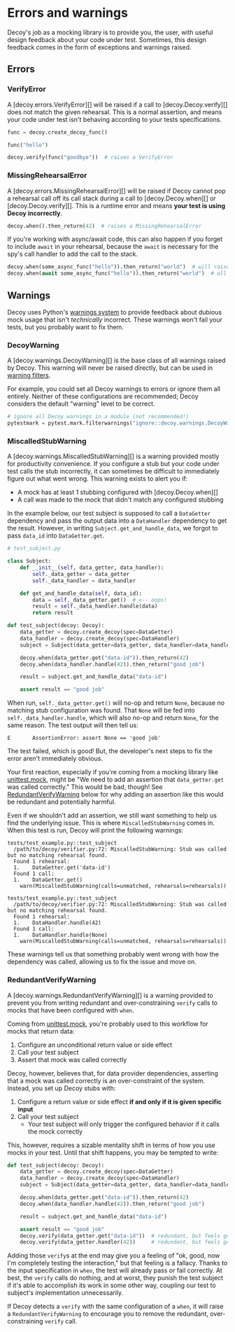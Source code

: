 # Errors and warnings

Decoy's job as a mocking library is to provide you, the user, with useful design feedback about your code under test. Sometimes, this design feedback comes in the form of exceptions and warnings raised.

## Errors

### VerifyError

A [decoy.errors.VerifyError][] will be raised if a call to [decoy.Decoy.verify][] does not match the given rehearsal. This is a normal assertion, and means your code under test isn't behaving according to your tests specifications.

```python
func = decoy.create_decoy_func()

func("hello")

decoy.verify(func("goodbye"))  # raises a VerifyError
```

### MissingRehearsalError

A [decoy.errors.MissingRehearsalError][] will be raised if Decoy cannot pop a rehearsal call off its call stack during a call to [decoy.Decoy.when][] or [decoy.Decoy.verify][]. This is a runtime error and means **your test is using Decoy incorrectly**.

```python
decoy.when().then_return(42)  # raises a MissingRehearsalError
```

If you're working with async/await code, this can also happen if you forget to include `await` in your rehearsal, because the `await` is necessary for the spy's call handler to add the call to the stack.

```python
decoy.when(some_async_func("hello")).then_return("world")  # will raise
decoy.when(await some_async_func("hello")).then_return("world")  # all good
```

## Warnings

Decoy uses Python's [warnings system][] to provide feedback about dubious mock usage that isn't _technically_ incorrect. These warnings won't fail your tests, but you probably want to fix them.

### DecoyWarning

A [decoy.warnings.DecoyWarning][] is the base class of all warnings raised by Decoy. This warning will never be raised directly, but can be used in [warning filters][].

For example, you could set all Decoy warnings to errors or ignore them all entirely. Neither of these configurations are recommended; Decoy considers the default "warning" level to be correct.

```python
# ignore all Decoy warnings in a module (not recommended!)
pytestmark = pytest.mark.filterwarnings("ignore::decoy.warnings.DecoyWarning")
```

### MiscalledStubWarning

A [decoy.warnings.MiscalledStubWarning][] is a warning provided mostly for productivity convenience. If you configure a stub but your code under test calls the stub incorrectly, it can sometimes be difficult to immediately figure out what went wrong. This warning exists to alert you if:

-   A mock has at least 1 stubbing configured with [decoy.Decoy.when][]
-   A call was made to the mock that didn't match any configured stubbing

In the example below, our test subject is supposed to call a `DataGetter` dependency and pass the output data into a `DataHandler` dependency to get the result. However, in writing `Subject.get_and_handle_data`, we forgot to pass `data_id` into `DataGetter.get`.

```python
# test_subject.py

class Subject:
    def __init__(self, data_getter, data_handler):
        self._data_getter = data_getter
        self._data_handler = data_handler

    def get_and_handle_data(self, data_id):
        data = self._data_getter.get()  # <-- oops!
        result = self._data_handler.handle(data)
        return result

def test_subject(decoy: Decoy):
    data_getter = decoy.create_decoy(spec=DataGetter)
    data_handler = decoy.create_decoy(spec=DataHandler)
    subject = Subject(data_getter=data_getter, data_handler=data_handler)

    decoy.when(data_getter.get("data-id")).then_return(42)
    decoy.when(data_handler.handle(42)).then_return("good job")

    result = subject.get_and_handle_data("data-id")

    assert result == "good job"
```

When run, `self._data_getter.get()` will no-op and return `None`, because no matching stub configuration was found. That `None` will be fed into `self._data_handler.handle`, which will also no-op and return `None`, for the same reason. The test output will then tell us:

```shell
E       AssertionError: assert None == 'good job'
```

The test failed, which is good! But, the developer's next steps to fix the error aren't immediately obvious.

Your first reaction, especially if you're coming from a mocking library like [unittest.mock][], might be "We need to add an assertion that `data_getter.get` was called correctly." This would be bad, though! See [RedundantVerifyWarning](#RedundantVerifyWarning) below for why adding an assertion like this would be redundant and potentially harmful.

Even if we shouldn't add an assertion, we still want something to help us find the underlying issue. This is where `MiscalledStubWarning` comes in. When this test is run, Decoy will print the following warnings:

```shell
tests/test_example.py::test_subject
  /path/to/decoy/verifier.py:72: MiscalledStubWarning: Stub was called but no matching rehearsal found.
  Found 1 rehearsal:
  1.    DataGetter.get('data-id')
  Found 1 call:
  1.    DataGetter.get()
    warn(MiscalledStubWarning(calls=unmatched, rehearsals=rehearsals))

tests/test_example.py::test_subject
  /path/to/decoy/verifier.py:72: MiscalledStubWarning: Stub was called but no matching rehearsal found.
  Found 1 rehearsal:
  1.    DataHandler.handle(42)
  Found 1 call:
  1.    DataHandler.handle(None)
    warn(MiscalledStubWarning(calls=unmatched, rehearsals=rehearsals))
```

These warnings tell us that something probably went wrong with how the dependency was called, allowing us to fix the issue and move on.

### RedundantVerifyWarning

A [decoy.warnings.RedundantVerifyWarning][] is a warning provided to prevent you from writing redundant and over-constraining `verify` calls to mocks that have been configured with `when`.

Coming from [unittest.mock][], you're probably used to this workflow for mocks that return data:

1. Configure an unconditional return value or side effect
2. Call your test subject
3. Assert that mock was called correctly

Decoy, however, believes that, for data provider dependencies, asserting that a mock was called correctly is an over-constraint of the system. Instead, you set up Decoy stubs with:

1. Configure a return value or side effect **if and only if it is given specific input**
2. Call your test subject
    - Your test subject will only trigger the configured behavior if it calls the mock correctly

This, however, requires a sizable mentality shift in terms of how you use mocks in your test. Until that shift happens, you may be tempted to write:

```python
def test_subject(decoy: Decoy):
    data_getter = decoy.create_decoy(spec=DataGetter)
    data_handler = decoy.create_decoy(spec=DataHandler)
    subject = Subject(data_getter=data_getter, data_handler=data_handler)

    decoy.when(data_getter.get("data-id")).then_return(42)
    decoy.when(data_handler.handle(42)).then_return("good job")

    result = subject.get_and_handle_data("data-id")

    assert result == "good job"
    decoy.verify(data_getter.get("data-id"))  # redundant, but feels good
    decoy.verify(data_getter.handler(42))     # redundant, but feels good
```

Adding those `verify`s at the end may give you a feeling of "ok, good, now I'm completely testing the interaction," but that feeling is a fallacy. Thanks to the input specification in `when`, the test will already pass or fail correctly. At best, the `verify` calls do nothing, and at worst, they punish the test subject if it's able to accomplish its work in some other way, coupling our test to subject's implementation unnecessarily.

If Decoy detects a `verify` with the same configuration of a `when`, it will raise a `RedundantVerifyWarning` to encourage you to remove the redundant, over-constraining `verify` call.

[warnings system]: https://docs.python.org/3/library/warnings.html
[warning filters]: https://docs.pytest.org/en/latest/how-to/capture-warnings.html
[unittest.mock]: https://docs.python.org/3/library/unittest.mock.html
